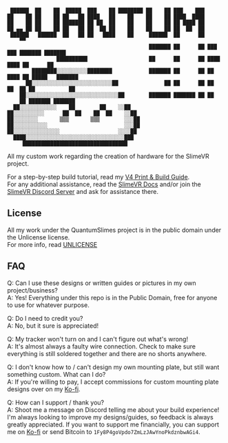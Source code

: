 ```
 ██████  ██    ██  █████  ███    ██ ████████ ██    ██ ███    ███ 
██    ██ ██    ██ ██   ██ ████   ██    ██    ██    ██ ████  ████ 
██    ██ ██    ██ ███████ ██ ██  ██    ██    ██    ██ ██ ████ ██ 
██ ▄▄ ██ ██    ██ ██   ██ ██  ██ ██    ██    ██    ██ ██  ██  ██ 
 ██████   ██████  ██   ██ ██   ████    ██     ██████  ██      ██ 
    ▀▀                                                                
                                              ███████ ██      ██ ███    ███ ███████ ███████ 
                ██████████                    ██      ██      ██ ████  ████ ██      ██      
        ████████░░░░░░░░░░████████            ███████ ██      ██ ██ ████ ██ █████   ███████ 
      ██░░░░░░░░░░░░░░░░░░░░░░░░░░██               ██ ██      ██ ██  ██  ██ ██           ██ 
    ██░░░░░░░░░░░░░░░░░░░░░░░░░░░░░░██        ███████ ███████ ██ ██      ██ ███████ ███████   
  ██░░░░░░░░░░░░    ██        ██    ░░██  
██░░░░░░░░░░      ██  ██    ██  ██    ░░██
██░░░░░░░░       ▒▒▒       ▒▒▒        ░░░██
██░░░░░░░░░░░                         ░░░██
██░░░░░░░░░░░░░░░                   ░░░░██
  ████░░░░░░░░░░░░░░░░░░░░░░░░░░░░░░░░███
     ██████████████████████████████████    

```

All my custom work regarding the creation of hardware for the SlimeVR project.

For a step-by-step build tutorial, read my [V4 Print & Build Guide](/Print.and.Build.Guide.md).  
For any additional assistance, read the [SlimeVR Docs](https://docs.slimevr.dev/) and/or join the [SlimeVR Discord Server](https://discord.gg/SlimeVR) and ask for assistance there.  

## License
All my work under the QuantumSlimes project is in the public domain under the Unlicense license.  
For more info, read [UNLICENSE](UNLICENSE)  

## FAQ
Q: Can I use these designs or written guides or pictures in my own project/business?  
A: Yes! Everything under this repo is in the Public Domain, free for anyone to use for whatever purpose.

Q: Do I need to credit you?  
A: No, but it sure is appreciated!

Q: My tracker won't turn on and I can't figure out what's wrong!  
A: It's almost always a faulty wire connection. Check to make sure everything is still soldered together and there are no shorts anywhere.

Q: I don't know how to / can't design my own mounting plate, but still want something custom. What can I do?  
A: If you're willing to pay, I accept commissions for custom mounting plate designs over on my [Ko-fi](https://ko-fi.com/quantumred).

Q: How can I support / thank you?  
A: Shoot me a message on Discord telling me about your build experience! I'm always looking to improve my designs/guides, so feedback is always greatly appreciated. If you want to support me financially, you can support me on [Ko-fi](https://ko-fi.com/quantumred) or send Bitcoin to `1Fy8P4goVpdo7ZmLzJAwYnoPkdznbwAGi4`.
